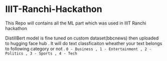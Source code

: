 # IIIT-Ranchi-Hackathon

This Repo will contains all the ML part which was used in IIIT Ranchi hackathon

DistillBert model is fine tuned on custom dataset(bbcnews) then uploaded to hugging face hub .
It will do text classficaiton wheather your text belongs to following category or not . `0 - Business , 1 - Entertainment , 2 - Politics , 3 - Sports , 4 - Tech`
